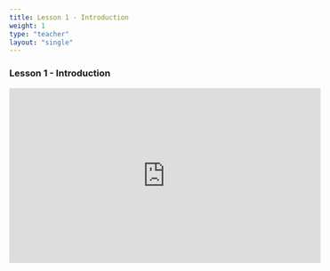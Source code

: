 ```yaml
---
title: Lesson 1 - Introduction 
weight: 1
type: "teacher" 
layout: "single"
---
```


### Lesson 1 - Introduction

<iframe width="560" height="315" src="https://www.youtube.com/embed/Tzl0ELY_TiM" frameborder="0" allow="autoplay; encrypted-media" allowfullscreen></iframe>
